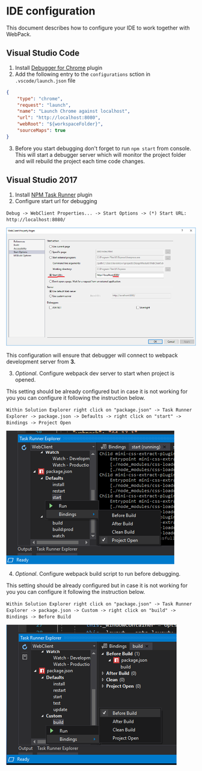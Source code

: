 # IDE configuration

This document describes how to configure your IDE to work together with WebPack.

## Visual Studio Code

1. Install [Debugger for Chrome](https://marketplace.visualstudio.com/items?itemName=msjsdiag.debugger-for-chrome) plugin
2. Add the following entry to the `configurations` sction in `.vscode/launch.json` file

```json
{
    "type": "chrome",
    "request": "launch",
    "name": "Launch Chrome against localhost",
    "url": "http://localhost:8080",
    "webRoot": "${workspaceFolder}",
    "sourceMaps": true
}
```

3. Before you start debugging don't forget to run `npm start` from console. This will start a debugger server which will monitor the project folder and will rebuild the project each time code changes.

## Visual Studio 2017

1. Install [NPM Task Runner](https://marketplace.visualstudio.com/items?itemName=MadsKristensen.NPMTaskRunner) plugin
2. Configure start url for debugging 

`Debug -> WebClient Properties... -> Start Options -> (*) Start URL: http://localhost:8080/`

![Start Options](./images/VS2017WebpackStartOptions.png)

This configuration will ensure that debugger will connect to webpack development server from **3.**

3. *Optional*. Configure webpack dev server to start when project is opened.

This setting should be already configured but in case it is not working for you you can configure it following the instruction below.

`Within Solution Explorer right click on "package.json" -> Task Runner Explorer -> package.json -> Defaults -> right click on "start" -> Bindings -> Project Open`

![Before Build](./images/VS2017WebpackStartConfig.png)

4. *Optional*. Configure webpack build script to run before debugging.

This setting should be already configured but in case it is not working for you you can configure it following the instruction below.

`Within Solution Explorer right click on "package.json" -> Task Runner Explorer -> package.json -> Custom -> right click on "build" -> Bindings -> Before Build`

![Before Build](./images/VS2017WebpackBuildConfig.png)
